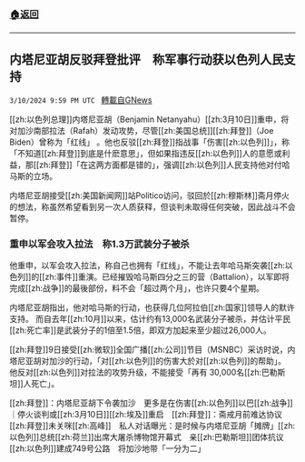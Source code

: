 ###  [:house:返回](README.md)
---


## 内塔尼亚胡反驳拜登批评　称军事行动获以色列人民支持
`3/10/2024 9:59 PM UTC ` [轉載自GNews](https://gnews.org/articles/2382397)

[[zh:以色列总理]]内塔尼亚胡（Benjamin Netanyahu）[[zh:3月10日]]重申，将对加沙南部拉法（Rafah）发动攻势，尽管[[zh:美国总统]][[zh:拜登]]（Joe Biden）曾称为「红线」 。他也反驳[[zh:拜登]]指战事「伤害[[zh:以色列]]」，称「不知道[[zh:拜登]]到底是什麽意思」，但如果指违反[[zh:以色列]]人的意愿或利益，那[[zh:拜登]]「在这两方面都是错的」，强调[[zh:以色列]]人民支持他对付哈马斯的立场。

内塔尼亚胡接受[[zh:美国新闻网]]站Politico访问，驳回於[[zh:穆斯林]]斋月停火的想法，称虽然希望看到另一次人质获释，但谈判未取得任何突破，因此战斗不会暂停。

### 重申以军会攻入拉法　称1.3万武装分子被杀

他重申，以军会攻入拉法，称自己也拥有「红线」，不能让去年哈马斯突袭[[zh:以色列]]的[[zh:事件]]重演。已经摧毁哈马斯四分之三的营（Battalion），以军即将完成[[zh:战争]]的最後部份，料不会「超过两个月」，也许只要4个星期。

内塔尼亚胡指出，他对哈马斯的行动，也获得几位阿拉伯[[zh:国家]]领导人的默许支持。 而自去年[[zh:10月]]以来，估计约有13,000名武装分子被杀，并估计平民[[zh:死亡率]]是武装分子的1倍至1.5倍，即双方加起来至少超过26,000人。

[[zh:拜登]]9日接受[[zh:微软]]全国广播[[zh:公司]]节目（MSNBC）采访时说，内塔尼亚胡对加沙的行动，「对[[zh:以色列]]的伤害大於对[[zh:以色列]]的帮助」。 他反对[[zh:以色列]]对拉法的攻势升级，不能接受「再有 30,000名[[zh:巴勒斯坦]]人死亡」。

[[zh:拜登]]：内塔尼亚胡下令袭加沙　更多是在伤害[[zh:以色列]]以巴[[zh:战争]]｜停火谈判或[[zh:3月10日]][[zh:埃及]]重启　[[zh:拜登]]：斋戒月前难达协议[[zh:拜登]]未关咪[[zh:高峰]]　私人对话曝光：是时候与内塔尼亚胡「摊牌」[[zh:以色列]]总统[[zh:荷兰]]出席大屠杀博物馆开幕式　亲[[zh:巴勒斯坦]]团体抗议[[zh:以色列]]建成749号公路　将加沙地带「一分为二」
